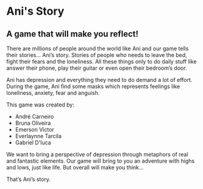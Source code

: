 # Ani's Story
## A game that will make you reflect!

There are millions of people around the world like Ani and our game tells their stories... Ani’s story. Stories of people who needs to leave the bed, fight their fears and the loneliness. All these things only to do daily stuff like answer their phone, play their guitar or even open their bedroom’s door. 

Ani has depression and everything they need to do demand a lot of effort. During the game, Ani find some masks which represents feelings like loneliness, anxiety, fear and anguish.

This game was created by:
* André Carneiro
* Bruna Oliveira
* Emerson Victor
* Everlaynne Tarcila
* Gabriel D'luca

We want to bring a perspective of depression through metaphors of real and fantastic elements. Our game will bring to you an adventure with highs and lows, just like life. But overall will make you think...

That’s Ani’s story.
